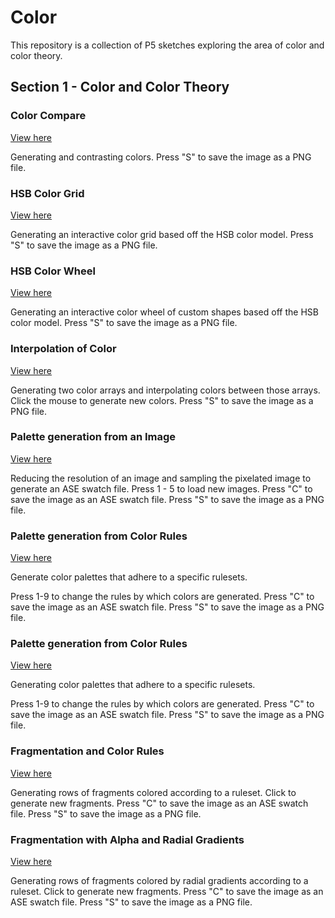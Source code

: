 # Color

This repository is a collection of P5 sketches exploring the area of color and color theory.

## Section 1 - Color and Color Theory

### Color Compare

[View here](01_colorSquare/build/)

Generating and contrasting colors.
Press "S" to save the image as a PNG file.

### HSB Color Grid

[View here](02_colorGrid/build/)

Generating an interactive color grid based off the HSB color model.
Press "S" to save the image as a PNG file.

### HSB Color Wheel

[View here](03_segmentTriangles/build/)

Generating an interactive color wheel of custom shapes based off the HSB color model.
Press "S" to save the image as a PNG file.

### Interpolation of Color

[View here](04_lerpColors/build/)

Generating two color arrays and interpolating colors between those arrays.
Click the mouse to generate new colors.
Press "S" to save the image as a PNG file.

### Palette generation from an Image

[View here](05_imageProcessing/build/)

Reducing the resolution of an image and sampling the pixelated image to generate an ASE swatch file.
Press 1 - 5 to load new images.
Press "C" to save the image as an ASE swatch file.
Press "S" to save the image as a PNG file.

### Palette generation from Color Rules

[View here](06_generateColorPal/build/)

Generate color palettes that adhere to a specific rulesets.

Press 1-9 to change the rules by which colors are generated.
Press "C" to save the image as an ASE swatch file.
Press "S" to save the image as a PNG file.

### Palette generation from Color Rules

[View here](06_generateColorPal/build/)

Generating color palettes that adhere to a specific rulesets.

Press 1-9 to change the rules by which colors are generated.
Press "C" to save the image as an ASE swatch file.
Press "S" to save the image as a PNG file.

### Fragmentation and Color Rules

[View here](07_fragments/build/)

Generating rows of fragments colored according to a ruleset.
Click to generate new fragments.
Press "C" to save the image as an ASE swatch file.
Press "S" to save the image as a PNG file.

### Fragmentation with Alpha and Radial Gradients

[View here](09_radialGradients/build/)

Generating rows of fragments colored by radial gradients according to a ruleset.
Click to generate new fragments.
Press "C" to save the image as an ASE swatch file.
Press "S" to save the image as a PNG file.
